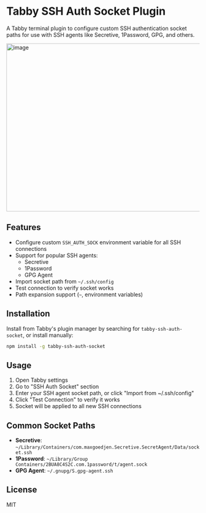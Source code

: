# Tabby SSH Auth Socket Plugin

A Tabby terminal plugin to configure custom SSH authentication socket paths for use with SSH agents like Secretive, 1Password, GPG, and others.

<img width="622" height="438" alt="image" src="https://github.com/user-attachments/assets/27ebfe2d-af1c-43cb-83a5-58aa54f25d6f" />

## Features

- Configure custom `SSH_AUTH_SOCK` environment variable for all SSH connections
- Support for popular SSH agents:
  - Secretive
  - 1Password
  - GPG Agent
- Import socket path from `~/.ssh/config`
- Test connection to verify socket works
- Path expansion support (`~`, environment variables)

## Installation

Install from Tabby's plugin manager by searching for `tabby-ssh-auth-socket`, or install manually:

```bash
npm install -g tabby-ssh-auth-socket
```

## Usage

1. Open Tabby settings
2. Go to "SSH Auth Socket" section
3. Enter your SSH agent socket path, or click "Import from ~/.ssh/config"
4. Click "Test Connection" to verify it works
5. Socket will be applied to all new SSH connections

## Common Socket Paths

- **Secretive**: `~/Library/Containers/com.maxgoedjen.Secretive.SecretAgent/Data/socket.ssh`
- **1Password**: `~/Library/Group Containers/2BUA8C4S2C.com.1password/t/agent.sock`
- **GPG Agent**: `~/.gnupg/S.gpg-agent.ssh`

## License

MIT
